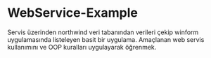 # WebService-Example
Servis üzerinden northwind veri tabanından verileri çekip winform uygulamasında listeleyen basit bir uygulama. Amaçlanan web servis kullanımını ve OOP kuralları uygulayarak öğrenmek.
